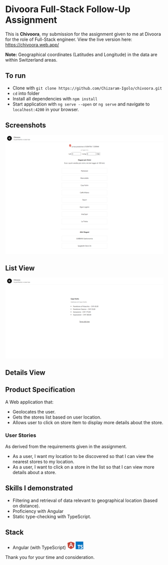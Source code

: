 # Divoora Full-Stack Follow-Up Assignment

This is **Chivoora**, my submission for the assignment given to me at Divoora for the role of Full-Stack engineer. View the live version here: https://chivoora.web.app/

**Note:** Geographical coordinates (Latitudes and Longitude) in the data are within Switzerland areas.

## To run

- Clone with `git clone https://github.com/Chizaram-Igolo/chivoora.git`
- `cd` into folder
- Install all dependencies with `npm install`
- Start application with `ng serve --open` or `ng serve` and navigate to `localhost:4200` in your browser.

## Screenshots

![Chivoora Store List](./readme_imgs/store-list.png)

## List View

![Chivoora Store Details](./readme_imgs/store-details.png)

## Details View

## Product Specification

A Web application that:

- Geolocates the user.
- Gets the stores list based on user location.
- Allows user to click on store item to display more details about the store.

### User Stories

As derived from the requirements given in the assignment.

- As a user, I want my location to be discovered so that I can view the nearest stores to my location.
- As a user, I want to click on a store in the list so that I can view more details about a store.

## Skills I demonstrated

- Filtering and retrieval of data relevant to geographical location (based on distance).
- Proficiency with Angular
- Static type-checking with TypeScript.

## Stack

- Angular (with TypeScript) <img src="./readme_imgs/angularjs-plain.svg" title="React" alt="Angular" width="24" height="24"/> <img src="./readme_imgs/typescript.png" title="TypeScript" alt="TypeScript" width="24" height="24"/>

Thank you for your time and consideration.
